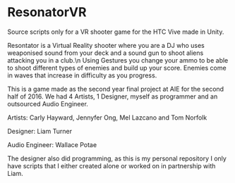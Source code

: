 # ResonatorVR
Source scripts only for a VR shooter game for the HTC Vive made in Unity.

Resontator is a Virtual Reality shooter where you are a DJ who uses weaponised sound from your deck and a sound gun to shoot aliens attacking you in a club.\n
Using Gestures you change your ammo to be able to shoot different types of enemies and build up your score. Enemies come in waves that increase in difficulty as you progress.

This is a game made as the second year final project at AIE for the second half of 2016. We had 4 Artists, 1 Designer, myself as programmer and an outsourced Audio Engineer.

Artists: Carly Hayward, Jennyfer Ong, Mel Lazcano and Tom Norfolk

Designer: Liam Turner

Audio Engineer: Wallace Potae

The designer also did programming, as this is my personal repository I only have scripts that I either created alone or worked on in partnership with Liam.
